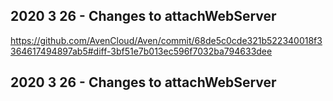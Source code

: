 ## 2020 3 26 - Changes to attachWebServer

https://github.com/AvenCloud/Aven/commit/68de5c0cde321b522340018f3364617494897ab5#diff-3bf51e7b013ec596f7032ba794633dee

## 2020 3 26 - Changes to attachWebServer
